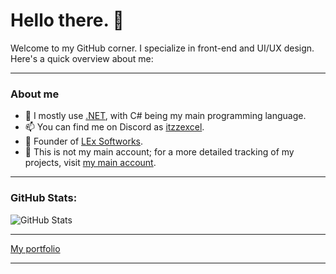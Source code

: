 # Hello there. 👋
Welcome to my GitHub corner. I specialize in front-end and UI/UX design. Here's a quick overview about me:
<hr>
<h3>About me</h3>

- 🌱 I mostly use [.NET](https://dot.net), with C# being my main programming language.
- 📫 You can find me on Discord as [itzzexcel](https://discord.com/users/686765279363334205).
- 🏦 Founder of [LEx Softworks](https://github.com/LExteamz).
- 💎 This is not my main account; for a more detailed tracking of my projects, visit [my main account](https://github.com/NeverExcel).
<hr>

### GitHub Stats:

![GitHub Stats](https://github-readme-stats.vercel.app/api?username=ItzzExcel&show_icons=true&theme=synthwave#gh-dark-mode-only)

<hr>
<a href="https://excel.lexploits.top">My portfolio</a>
<hr>
